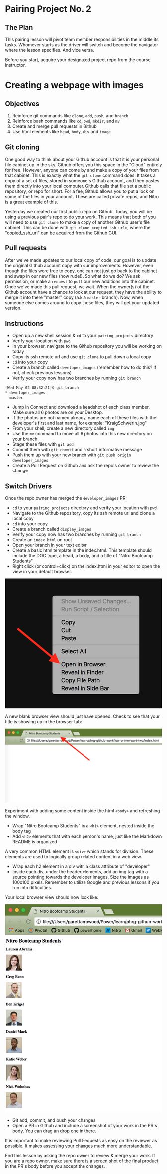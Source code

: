 # Pairing Project No. 2

## The Plan

This pairing lesson will pivot team member responsibilities in the middle its tasks. Whomever starts as the driver will switch and become the navigator where the lesson specifies. And vice versa.

Before you start, acquire your designated project repo from the course instructor.

# Creating a webpage with images

## Objectives

1. Reinforce git commands like `clone`, `add`, `push`, and `branch`
1. Reinforce bash commands like `cd`, `pwd`, `mkdir`, and `mv`
1. Create and merge pull requests in Github
1. Use html elements like `head`, `body`, `div` and `image`

## Git cloning

One good way to think about your Github account is that it is your personal file cabinet up in the sky. Github offers you this space in the "Cloud" entirely for free. However, anyone can come by and make a copy of your files from that cabinet. This is exactly what the `git clone` command does. It takes a copy of a set of files, stored in someone's Github account, and then pastes them directly into your local computer. Github calls that file set a public repository, or repo for short. For a fee, Github allows you to put a lock on some of the files in your account. These are called private repos, and Nitro is a great example of this.

Yesterday we created our first public repo on Github. Today, you will be using a previous pair's repo to do your work. This means that both of you will need to use `git clone` to make a copy of another Github user's file cabinet. This can be done with `git clone <copied_ssh_url>`, where the "copied_ssh_url" can be acquired from the Github GUI.

## Pull requests

After we've made updates to our local copy of code, our goal is to update the original Github account copy with our improvements. However, even though the files were free to copy, one can not just go back to the cabinet and swap in our new files (how rude!). So what do we do? We ask permission, or make a `request` to `pull` our new additions into the cabinet. Once we've made this pull request, we wait. When the owner(s) of the Github account have a chance to look at our request, they have the ability to merge it into there "master" copy (a.k.a `master` branch). Now, when someone else comes around to copy these files, they will get your updated version.

## Instructions

* Open up a new shell session & `cd` to your `pairing_projects` directory
* Verify your location with `pwd`
* In your browser, navigate to the Github repository you will be working on today
* Copy its ssh remote url and use `git clone` to pull down a local copy
* `cd` into your copy
* Create a branch called `developer_images` (remember how to do this? If not, check previous lessons)
* Verify your copy now has two branches by running `git branch`

```
[Wed May 02 08:32:21]$ git branch
* developer_images
  master
```

* Jump in Connect and download a headshot of each class member. Make sure all 6 photos are on your Desktop.
* If the photos are not named already, name each of these files with the developer's first and last name, for example: "KraigSchwerin.jpg"
* From your shell, create a new directory called `img`
* Use the `mv` command to move all 6 photos into this new directory on your branch.
* Stage these files with `git add`
* Commit them with `git commit` and a short informative message
* Push them up with your new branch with `git push origin developer_images`
* Create a Pull Request on Github and ask the repo's owner to review the change

## Switch Drivers

Once the repo owner has merged the `developer_images` PR:

* `cd` to your `pairing_projects` directory and verify your location with `pwd`
* Navigate to the Github repository, copy its ssh remote url and clone a local copy
* `cd` into your copy
* Create a branch called `display_images`
* Verify your copy now has two branches by running `git branch`
* Create an `index.html` on root
* Open your branch in your text editor
* Create a basic html template in the index.html. This template should include the DOC type, a head, a body, and a title of "Nitro Bootcamp Students"
* Right click (or control+click) on the index.html in your editor to open the view in your default browser.

![Open in Browser](img/open-in-browser.png?raw=true "Open in Browser")

A new blank browser view should just have opened. Check to see that your title is showing up in the browser tab:

![Browser Title](img/browser-title.png?raw=true "Browser Title")

Experiment with adding some content inside the html `<body>` and refreshing the window.

* Wrap "Nitro Bootcamp Students" in a `<h1>` element, nested inside the body tag
* Add `<h2>` elements that with each person's name, just like the Markdown README is organized

A very common HTML element is `<div>` which stands for division. These elements are used to logically group related content in a web view.

* Wrap each h2 element in a div with a class attribute of "developer"
* Inside each div, under the header elements, add an img tag with a source pointing towards the developer images. Size the images as 100x100 pixels. Remember to utilize Google and previous lessons if you run into difficulties.

Your local browser view should now look like:

![Developer Images](img/student-developer-images.png?raw=true "Developer Images")

* Git add, commit, and push your changes
* Open a PR in Github and include a screenshot of your work in the PR's body. You can drag an drop one in there.

It is important to make reviewing Pull Requests as easy on the reviewer as possible. It makes assessing your changes much more understandable.

End this lesson by asking the repo owner to review & merge your work. If you are a repo owner, make sure there is a screen shot of the final product in the PR's body before you accept the changes.

